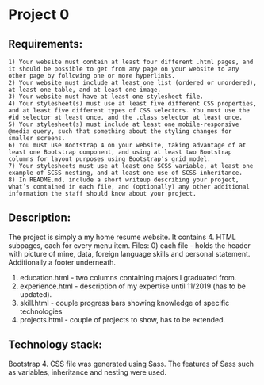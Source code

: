# Project 0
## Requirements:
    1) Your website must contain at least four different .html pages, and it should be possible to get from any page on your website to any other page by following one or more hyperlinks.
    2) Your website must include at least one list (ordered or unordered), at least one table, and at least one image.
    3) Your website must have at least one stylesheet file.
    4) Your stylesheet(s) must use at least five different CSS properties, and at least five different types of CSS selectors. You must use the #id selector at least once, and the .class selector at least once.
    5) Your stylesheet(s) must include at least one mobile-responsive @media query, such that something about the styling changes for smaller screens.
    6) You must use Bootstrap 4 on your website, taking advantage of at least one Bootstrap component, and using at least two Bootstrap columns for layout purposes using Bootstrap’s grid model.
    7) Your stylesheets must use at least one SCSS variable, at least one example of SCSS nesting, and at least one use of SCSS inheritance.
    8) In README.md, include a short writeup describing your project, what’s contained in each file, and (optionally) any other additional information the staff should know about your project.


## Description:
The project is simply a my home resume website. It contains 4. HTML subpages, each for every menu item.
Files:
0) each file - holds the header with picture of mine, data, foreign language skills and personal statement. Additionally a footer underneath.
1) education.html - two columns containing majors I graduated from.
2) experience.html - description of my expertise until 11/2019 (has to be updated).
3) skill.html - couple progress bars showing knowledge of specific technologies
4) projects.html - couple of projects to show, has to be extended.

## Technology stack:
Bootstrap 4.
CSS file was generated using Sass. The features of Sass such as variables, inheritance and nesting were used.
